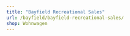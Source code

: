 ```yaml
---
title: "Bayfield Recreational Sales"
url: /bayfield/bayfield-recreational-sales/
shop: Wohnwagen
---
```

